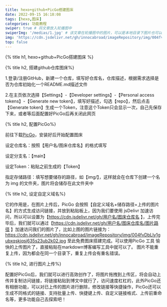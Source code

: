 ```yaml
---
title: hexo+github+PicGo搭建图床
date: 2022-09-15 16:18:08
tags: [hexo,图床]
categories: 功能教程
swiper: true # 将文章放入轮播图中
swiperImg: '/medias/1.jpg' # 该文章在轮播图中的图片，可以是本地目录下图片也可以是http://xxx图片
img: 'https://cdn.jsdelivr.net/gh/innocabroad/imageRepository/img/004fvDbLly1gubxqskjqsj635s23ub2k02.jpg' # 该文章图片，可以是本地目录下图片也可以是http://xxx图片
top: false
---
```

{% title h1, hexo+github+PicGo搭建图床 %}


{% title h2, 搭建github仓库图床%}


1.登录/注册GitHub，新建一个仓库，填写好仓库名，仓库描述，根据需求选择是否为仓库初始化一个README.md描述文件

2.在主页依次选择【Settings】-【Developer settings】-【Personal access tokens】-【Generate new token】，填写好描述，勾选【repo】，然后点击【Generate token】生成一个Token，注意这个Token只会显示一次，自己先保存下来，或者等后面配置好PicGo后再关闭此网页


{% title h2, 配置PicGo%}

前往下载[PicGo](https://github.com/Molunerfinn/PicGo/releases)，安装好后开始配置图床

设定仓库名：按照【用户名/图床仓库名】的格式填写

设定分支名：【main】

设定Token：粘贴之前生成的【Token】

指定存储路径：填写想要储存的路径，如【img/】，这样就会在仓库下创建一个名为 img 的文件夹，图片将会储存在此文件夹中


{% title h2, 设定自定义域名%}

它的作用是，在图片上传后，PicGo 会按照【自定义域名+储存路径+上传的图片名】的方式生成访问链接，并放到粘贴板上，因为我们要使用 jsDelivr 加速访问，所以可以设置为【https://cdn.jsdelivr.net/gh/用户名/图床仓库名 】，上传完毕后，我们就可以通过【https://cdn.jsdelivr.net/gh/用户名/图床仓库名/图片路径 】加速访问我们的图片了，比如上图的图片链接为：https://cdn.jsdelivr.net/gh/innocabroad/imageRepository/img/004fvDbLly1gubxqskjqsj635s23ub2k02.jpg
至此免费图床搭建完成。可以使用PicGo 工具 愉快的上传图片了，直接粘贴在markdown博客编写工具中就可以了。
图片不能重复上传，因为都会在同一个目录下，重复上传会有重名错误。

{% title h2, 进行图片上传%}

配置好PicGo后，我们就可以进行高效创作了，将图片拖拽到上传区，将会自动上传并复制访问链接，将链接粘贴到博文中就行了，访问速度杠杠的，此外PicGo还有相册功能，可以对已上传的图片进行删除，修改链接等快捷操作，PicGo还可以生成不同格式的链接、支持批量上传、快捷键上传、自定义链接格式、上传前重命名等，更多功能自己去探索吧！
